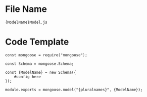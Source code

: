 # File Name

`{ModelName}Model.js`

# Code Template

```
const mongoose = require("mongoose");

const Schema = mongoose.Schema;

const {ModelName} = new Schema({
    #config here
});

module.exports = mongoose.model("{pluralnames}", {ModelName});
```
